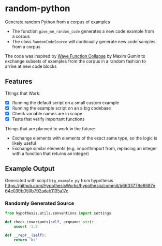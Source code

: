 # random-python

Generate random Python from a corpus of examples

- The function `give_me_random_code` generates a new code example from a corpus
- The class `RandomCodeSource` will continually generate new code samples from a corpus

The code was inspired by [Wave Function Collapse](https://github.com/mxgmn/WaveFunctionCollapse) by Maxim Gumin to exchange subsets of examples from the corpus in a random fashion to arrive at new code blocks

## Features

Things that Work:
- [x] Running the default script on a small custom example
- [x] Running the example script on an a big codebase
- [x] Check variable names are in scope
- [x] Tests that verify important functions

Things that are planned to work in the future:
- Exchange elements with elements of the exact same type, so the logic is likely useful
- Exchange similar elements (e.g. import/import from, replacing an integer with a function that returns an integer)


## Example Output

Generated with script `big_example.py` from hypothesis https://github.com/HypothesisWorks/hypothesis/commit/b6633778e8687e64e039b050b792adab1135a17e

### Randomly Generated Source
```python
from hypothesis.utils.conventions import settings

def check_invariants(self, argname: str):
    assert -1.5

def __repr__(self):
    return 'hi'
```
